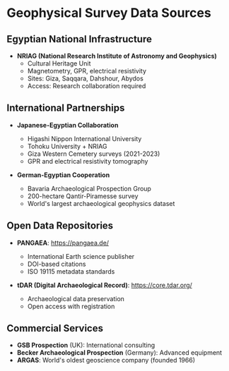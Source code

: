 # Geophysical Survey Data Sources

## Egyptian National Infrastructure
- **NRIAG (National Research Institute of Astronomy and Geophysics)**
  - Cultural Heritage Unit
  - Magnetometry, GPR, electrical resistivity
  - Sites: Giza, Saqqara, Dahshour, Abydos
  - Access: Research collaboration required

## International Partnerships
- **Japanese-Egyptian Collaboration**
  - Higashi Nippon International University
  - Tohoku University + NRIAG
  - Giza Western Cemetery surveys (2021-2023)
  - GPR and electrical resistivity tomography

- **German-Egyptian Cooperation**
  - Bavaria Archaeological Prospection Group
  - 200-hectare Qantir-Piramesse survey
  - World's largest archaeological geophysics dataset

## Open Data Repositories
- **PANGAEA**: https://pangaea.de/
  - International Earth science publisher
  - DOI-based citations
  - ISO 19115 metadata standards

- **tDAR (Digital Archaeological Record)**: https://core.tdar.org/
  - Archaeological data preservation
  - Open access with registration

## Commercial Services
- **GSB Prospection** (UK): International consulting
- **Becker Archaeological Prospection** (Germany): Advanced equipment
- **ARGAS**: World's oldest geoscience company (founded 1966)
